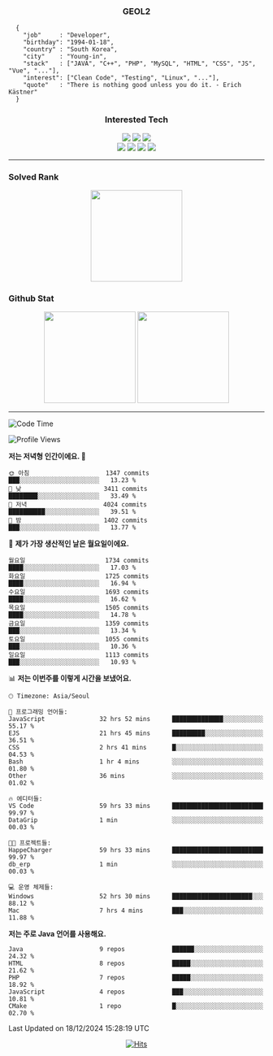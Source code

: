 <div align="center">

  ### GEOL2
</div>

```
  {
    "job"     : "Developer",
    "birthday": "1994-01-18",
    "country" : "South Korea",
    "city"    : "Young-in",
    "stack"   : ["JAVA", "C++", "PHP", "MySQL", "HTML", "CSS", "JS", "Vue", "..."],
    "interest": ["Clean Code", "Testing", "Linux", "..."], 
    "quote"   : "There is nothing good unless you do it. - Erich Kästner"
  }
  ```
  
<div align="center">
  
  ### Interested Tech
  
  <img src="https://img.shields.io/badge/Laravel-F05340?style=flat-square&logo=Laravel&logoColor=white">
  <img src="https://img.shields.io/badge/SpringBoot-6DB33F?style=flat-square&logo=SpringBoot&logoColor=white">
  <img src="https://img.shields.io/badge/Express-000000?style=flat-square&logo=Express&logoColor=white">
  <br>
  <img src="https://img.shields.io/badge/Three.js-000000?style=flat-square&logo=Three.js&logoColor=white">
  <img src="https://img.shields.io/badge/JavaScript-F7DF1E?style=flat-square&logo=JavaScript&logoColor=black">
  <img src="https://img.shields.io/badge/TypeScript-007acc?style=flat-square&logo=TypeScript&logoColor=black">
  <img src="https://img.shields.io/badge/MySQL-4479A1?style=flat-square&logo=mysql&logoColor=white"><br>

</div>

------------

  ### Solved Rank
  
  <div align="center">
    <img height="180em" src="https://mazassumnida.wtf/api/v2/generate_badge?boj=geol2">
  </div>
  
  ### Github Stat 
  <div align="center">
    <img height="180em" src="https://github-readme-stats-git-masterrstaa-rickstaa.vercel.app/api?username=geol2&show_icons=true&theme=dark">
    <img height="180em" src="https://github-readme-stats-git-masterrstaa-rickstaa.vercel.app/api/top-langs/?username=geol2&show_icons=true&hide=css,scss,html&layout=compact&theme=dark&count_private=true&langs_count=8">
  </div>
  
------------

<!--START_SECTION:waka-->
![Code Time](http://img.shields.io/badge/Code%20Time-3%2C663%20hrs%2035%20mins-blue)

![Profile Views](http://img.shields.io/badge/Profile%20Views-0-blue)

**저는 저녁형 인간이에요. 🦉** 

```text
🌞 아침                     1347 commits        ███░░░░░░░░░░░░░░░░░░░░░░   13.23 % 
🌆 낮　                     3411 commits        ████████░░░░░░░░░░░░░░░░░   33.49 % 
🌃 저녁                     4024 commits        ██████████░░░░░░░░░░░░░░░   39.51 % 
🌙 밤　                     1402 commits        ███░░░░░░░░░░░░░░░░░░░░░░   13.77 % 
```
📅 **제가 가장 생산적인 날은 월요일이에요.** 

```text
월요일                      1734 commits        ████░░░░░░░░░░░░░░░░░░░░░   17.03 % 
화요일                      1725 commits        ████░░░░░░░░░░░░░░░░░░░░░   16.94 % 
수요일                      1693 commits        ████░░░░░░░░░░░░░░░░░░░░░   16.62 % 
목요일                      1505 commits        ████░░░░░░░░░░░░░░░░░░░░░   14.78 % 
금요일                      1359 commits        ███░░░░░░░░░░░░░░░░░░░░░░   13.34 % 
토요일                      1055 commits        ███░░░░░░░░░░░░░░░░░░░░░░   10.36 % 
일요일                      1113 commits        ███░░░░░░░░░░░░░░░░░░░░░░   10.93 % 
```


📊 **저는 이번주를 이렇게 시간을 보냈어요.** 

```text
🕑︎ Timezone: Asia/Seoul

💬 프로그래밍 언어들: 
JavaScript               32 hrs 52 mins      ██████████████░░░░░░░░░░░   55.17 % 
EJS                      21 hrs 45 mins      █████████░░░░░░░░░░░░░░░░   36.51 % 
CSS                      2 hrs 41 mins       █░░░░░░░░░░░░░░░░░░░░░░░░   04.53 % 
Bash                     1 hr 4 mins         ░░░░░░░░░░░░░░░░░░░░░░░░░   01.80 % 
Other                    36 mins             ░░░░░░░░░░░░░░░░░░░░░░░░░   01.02 % 

🔥 에디터들: 
VS Code                  59 hrs 33 mins      █████████████████████████   99.97 % 
DataGrip                 1 min               ░░░░░░░░░░░░░░░░░░░░░░░░░   00.03 % 

🐱‍💻 프로젝트들: 
HappeCharger             59 hrs 33 mins      █████████████████████████   99.97 % 
db_erp                   1 min               ░░░░░░░░░░░░░░░░░░░░░░░░░   00.03 % 

💻 운영 체제들: 
Windows                  52 hrs 30 mins      ██████████████████████░░░   88.12 % 
Mac                      7 hrs 4 mins        ███░░░░░░░░░░░░░░░░░░░░░░   11.88 % 
```

**저는 주로 Java 언어를 사용해요.** 

```text
Java                     9 repos             ██████░░░░░░░░░░░░░░░░░░░   24.32 % 
HTML                     8 repos             █████░░░░░░░░░░░░░░░░░░░░   21.62 % 
PHP                      7 repos             █████░░░░░░░░░░░░░░░░░░░░   18.92 % 
JavaScript               4 repos             ███░░░░░░░░░░░░░░░░░░░░░░   10.81 % 
CMake                    1 repo              █░░░░░░░░░░░░░░░░░░░░░░░░   02.70 % 
```




 Last Updated on 18/12/2024 15:28:19 UTC
<!--END_SECTION:waka-->

<div align="center">
  
  [![Hits](https://hits.seeyoufarm.com/api/count/incr/badge.svg?url=https%3A%2F%2Fgithub.com%2Fgeol2&count_bg=%2379C83D&title_bg=%23555555&icon=myspace.svg&icon_color=%23E7E7E7&title=hits&edge_flat=false)](https://hits.seeyoufarm.com)
  
</div>

<!--
**Geol2/Geol2** is a ✨ _special_ ✨ repository because its `README.md` (this file) appears on your GitHub profile.

Here are some ideas to get you started:
- 🔭 I’m currently working on ...
- 🌱 I’m currently learning ...
- 👯 I’m looking to collaborate on ...
- 🤔 I’m looking for help with ...
- 💬 Ask me about ...
- 📫 How to reach me: ...
- 😄 Pronouns: ...
- ⚡ Fun fact: ...
-->
